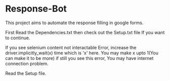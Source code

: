 # Response-Bot

This project aims to automate the response filling in google forms.

First Read the Dependencies.txt then check out the Setup.txt file If you want to continue.
  
If you see selenium content not interactable Error, increase the driver.implicitly_wait(x) time which is 'x' here.
You may make x upto 1(You can make it to be more) if still you see this error, You may have internet connection problem.

Read the Setup file.
  
